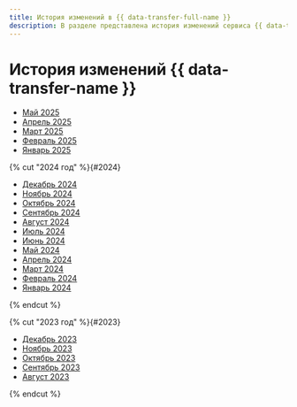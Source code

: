 ```yaml
---
title: История изменений в {{ data-transfer-full-name }}
description: В разделе представлена история изменений сервиса {{ data-transfer-name }}.
---
```


# История изменений {{ data-transfer-name }}

- [Май 2025](2505.md)
- [Апрель 2025](2504.md)
- [Март 2025](2503.md)
- [Февраль 2025](2502.md)
- [Январь 2025](2501.md)

{% cut "2024 год" %}{#2024}

- [Декабрь 2024](2412.md)
- [Ноябрь 2024](2411.md)
- [Октябрь 2024](2410.md)
- [Сентябрь 2024](2409.md)
- [Август 2024](2408.md)
- [Июль 2024](2407.md)
- [Июнь 2024](2406.md)
- [Май 2024](2405.md)
- [Апрель 2024](2404.md)
- [Март 2024](2403.md)
- [Февраль 2024](2402.md)
- [Январь 2024](2401.md)

{% endcut %}

{% cut "2023 год" %}{#2023}

- [Декабрь 2023](2312.md)
- [Ноябрь 2023](2311.md)
- [Октябрь 2023](2310.md)
- [Сентябрь 2023](2309.md)
- [Август 2023](2308.md)

{% endcut %}

